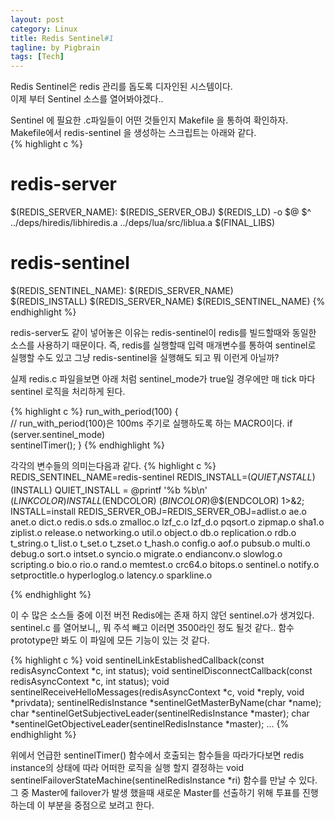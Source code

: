 ```yaml
---
layout: post
category: Linux
title: Redis Sentinel#1
tagline: by Pigbrain
tags: [Tech]
---
```

Redis Sentinel은 redis 관리를 돕도록 디자인된 시스템이다. <br>
이제 부터 Sentinel 소스를 열어봐야겠다..

<!--more-->

Sentinel 에 필요한 .c파일들이 어떤 것들인지 Makefile 을 통하여 확인하자. <br>
Makefile에서 redis-sentinel 을 생성하는 스크립트는 아래와 같다. <br> 
{% highlight c %}
# redis-server 
$(REDIS_SERVER_NAME): $(REDIS_SERVER_OBJ) 
$(REDIS_LD) -o $@ $^ ../deps/hiredis/libhiredis.a ../deps/lua/src/liblua.a $(FINAL_LIBS) 

# redis-sentinel
$(REDIS_SENTINEL_NAME): $(REDIS_SERVER_NAME) <br> 
$(REDIS_INSTALL) $(REDIS_SERVER_NAME) 
$(REDIS_SENTINEL_NAME) 
{% endhighlight %}	

redis-server도 같이 넣어놓은 이유는 redis-sentinel이 redis를 빌드할때와 동일한 소스를 사용하기 때문이다. 
즉, redis를 실행할때 입력 매개변수를 통하여 sentinel로 실행할 수도 있고 그냥 redis-sentinel을 실행해도 되고 뭐 이런게 아닐까?

실제 redis.c 파일을보면 아래 처럼 sentinel_mode가 true일 경우에만 매 tick 마다 sentinel 로직을 처리하게 된다. <br> 

{% highlight c %}
run_with_period(100) {  
	// run_with_period(100)은 100ms 주기로 실행하도록 하는 MACRO이다. 
	if (server.sentinel_mode)  
		sentinelTimer();
}
{% endhighlight %}	



각각의 변수들의 의미는다음과 같다. 
{% highlight c %}
REDIS_SENTINEL_NAME=redis-sentinel 
REDIS_INSTALL=$(QUIET_INSTALL)$(INSTALL) 
QUIET_INSTALL = @printf '%b %b\n' $(LINKCOLOR)INSTALL$(ENDCOLOR) $(BINCOLOR)$@$(ENDCOLOR) 1>\&2; 
INSTALL=install 
REDIS_SERVER_OBJ=REDIS_SERVER_OBJ=adlist.o ae.o anet.o dict.o redis.o sds.o zmalloc.o lzf_c.o lzf_d.o pqsort.o zipmap.o sha1.o ziplist.o release.o networking.o util.o object.o db.o replication.o rdb.o t_string.o t_list.o t_set.o t_zset.o t_hash.o config.o aof.o pubsub.o multi.o debug.o sort.o intset.o syncio.o migrate.o endianconv.o slowlog.o scripting.o bio.o rio.o rand.o memtest.o crc64.o bitops.o sentinel.o notify.o setproctitle.o hyperloglog.o latency.o sparkline.o

{% endhighlight %}	

이 수 많은 소스들 중에 이전 버전 Redis에는 존재 하지 않던 sentinel.o가 생겨있다. sentinel.c 를 열어보니,, 뭐 주석 빼고 이러면 3500라인 정도 될것 같다..
함수 prototype만 봐도 이 파일에 모든 기능이 있는 것 같다.

{% highlight c %}
void sentinelLinkEstablishedCallback(const redisAsyncContext *c, int status);
void sentinelDisconnectCallback(const redisAsyncContext *c, int status);
void sentinelReceiveHelloMessages(redisAsyncContext *c, void *reply, void *privdata);
sentinelRedisInstance *sentinelGetMasterByName(char *name);
char *sentinelGetSubjectiveLeader(sentinelRedisInstance *master);
char *sentinelGetObjectiveLeader(sentinelRedisInstance *master);
...
{% endhighlight %}

위에서 언급한 sentinelTimer() 함수에서 호출되는 함수들을 따라가다보면 redis instance의 상태에 따라 어떠한 로직을 실행 할지 결정하는
void sentinelFailoverStateMachine(sentinelRedisInstance *ri) 함수를 만날 수 있다. 그 중 Master에 failover가 발생 했을때 새로운 
Master를 선출하기 위해 투표를 진행하는데 이 부분을 중점으로 보려고 한다. 
